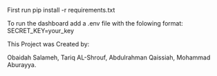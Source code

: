 First run pip install -r requirements.txt

To run the dashboard add a .env file with the folowing format:
SECRET_KEY=your_key


This Project was Created by:

Obaidah Salameh, Tariq AL-Shrouf, Abdulrahman Qaissiah, Mohammad Aburayya.

